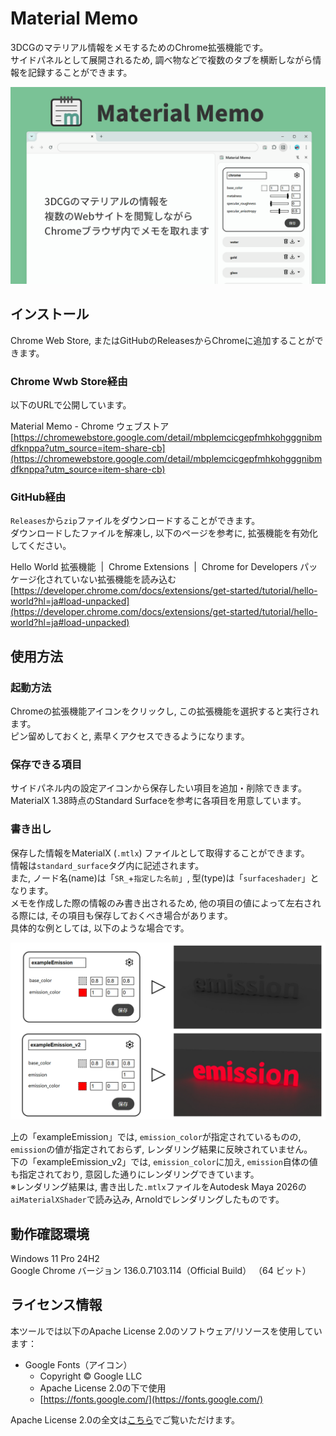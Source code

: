 # Material Memo
3DCGのマテリアル情報をメモするためのChrome拡張機能です。  
サイドパネルとして展開されるため, 調べ物などで複数のタブを横断しながら情報を記録することができます。  

![](/README_resource/headerImage.png)

## インストール
Chrome Web Store, またはGitHubのReleasesからChromeに追加することができます。  
### Chrome Wwb Store経由
以下のURLで公開しています。  

Material Memo - Chrome ウェブストア  
[https://chromewebstore.google.com/detail/mbplemcicgepfmhkohgggnibmdfknppa?utm_source=item-share-cb](https://chromewebstore.google.com/detail/mbplemcicgepfmhkohgggnibmdfknppa?utm_source=item-share-cb)  
### GitHub経由
`Releases`から`zip`ファイルをダウンロードすることができます。  
ダウンロードしたファイルを解凍し, 以下のページを参考に, 拡張機能を有効化してください。  

Hello World 拡張機能  |  Chrome Extensions  |  Chrome for Developers パッケージ化されていない拡張機能を読み込む  
[https://developer.chrome.com/docs/extensions/get-started/tutorial/hello-world?hl=ja#load-unpacked](https://developer.chrome.com/docs/extensions/get-started/tutorial/hello-world?hl=ja#load-unpacked)

## 使用方法
### 起動方法
Chromeの拡張機能アイコンをクリックし, この拡張機能を選択すると実行されます。  
ピン留めしておくと, 素早くアクセスできるようになります。
### 保存できる項目  
サイドパネル内の設定アイコンから保存したい項目を追加・削除できます。  
MaterialX 1.38時点のStandard Surfaceを参考に各項目を用意しています。  
### 書き出し  
保存した情報をMaterialX (`.mtlx`) ファイルとして取得することができます。  
情報は`standard_surface`タグ内に記述されます。  
また, ノード名(name)は「`SR_`+`指定した名前`」, 型(type)は「`surfaceshader`」となります。  
メモを作成した際の情報のみ書き出されるため, 他の項目の値によって左右される際には, その項目も保存しておくべき場合があります。  
具体的な例としては, 以下のような場合です。  

![](/README_resource/exampleEmission.png)  

上の「exampleEmission」では, `emission_color`が指定されているものの, `emission`の値が指定されておらず, レンダリング結果に反映されていません。  
下の「exampleEmission_v2」では, `emission_color`に加え, `emission`自体の値も指定されており, 意図した通りにレンダリングできています。  
※レンダリング結果は, 書き出した`.mtlx`ファイルをAutodesk Maya 2026の`aiMaterialXShader`で読み込み, Arnoldでレンダリングしたものです。
## 動作確認環境
Windows 11 Pro 24H2  
Google Chrome バージョン 136.0.7103.114（Official Build） （64 ビット）  
## ライセンス情報
本ツールでは以下のApache License 2.0のソフトウェア/リソースを使用しています：
- Google Fonts（アイコン）
    - Copyright © Google LLC
    - Apache License 2.0の下で使用
    - [https://fonts.google.com/](https://fonts.google.com/)

Apache License 2.0の全文は[こちら](https://www.apache.org/licenses/LICENSE-2.0)でご覧いただけます。